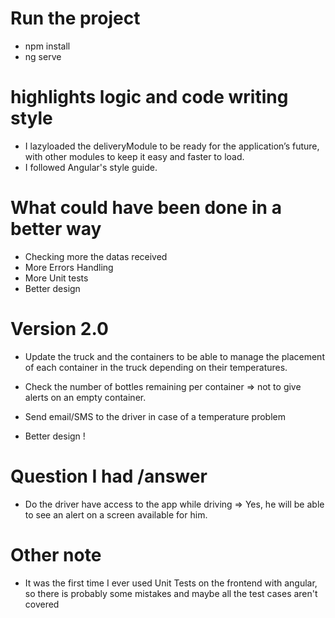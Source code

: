 # Run the project
- npm install
- ng serve

# highlights logic and code writing style
- I lazyloaded the deliveryModule to be ready for the application’s future, with other modules to keep it easy and faster to load.  
- I followed Angular's style guide.


# What could have been done in a better way
- Checking more the datas received
- More Errors Handling
- More Unit tests
- Better design

# Version 2.0
- Update the truck and the containers to be able to manage the placement of each container in the truck depending on their temperatures.

- Check the number of bottles remaining per container => not to give alerts on an empty container.

- Send email/SMS to the driver in case of a temperature problem
- Better design !


# Question I had /answer
- Do the driver have access to the app while driving => Yes, he will be able to see an alert on a screen available for him.


# Other note
- It was the first time I ever used Unit Tests on the frontend with angular, so there is probably some mistakes and maybe all the test cases aren't covered



